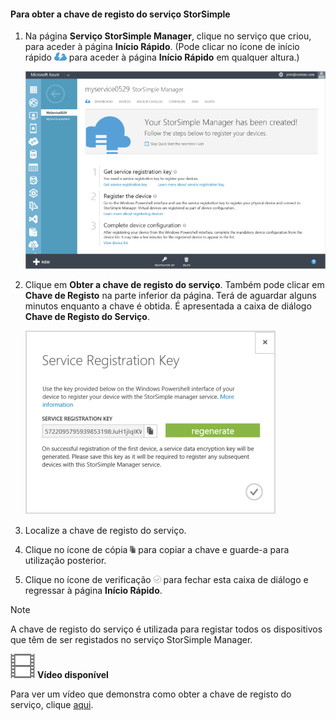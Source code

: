 <!--author=alkohli last changed: 9/17/15-->

#### Para obter a chave de registo do serviço StorSimple
1. Na página **Serviço StorSimple Manager**, clique no serviço que criou, para aceder à página **Início Rápido**. (Pode clicar no ícone de início rápido ![Ícone de Início Rápido do StorSimple ](./media/storsimple-get-service-registration-key/HCS_QuickStartIcon-include.png) para aceder à página **Início Rápido** em qualquer altura.)
   
     ![Página Início Rápido do StorSimple](./media/storsimple-get-service-registration-key/HCS_ServiceQuickStart-include.png)
2. Clique em **Obter a chave de registo do serviço**. Também pode clicar em **Chave de Registo** na parte inferior da página. Terá de aguardar alguns minutos enquanto a chave é obtida. É apresentada a caixa de diálogo **Chave de Registo do Serviço**.
   
     ![Caixa de diálogo Chave de Registo do Serviço.](./media/storsimple-get-service-registration-key/HCS_GetServiceRegistrationKey-include.png)
3. Localize a chave de registo do serviço.
4. Clique no ícone de cópia ![Ícone Copiar do StorSimple](./media/storsimple-get-service-registration-key/HCS_CopyIcon-include.png) para copiar a chave e guarde-a para utilização posterior.
5. Clique no ícone de verificação ![Ícone de Verificação StorSimple](./media/storsimple-get-service-registration-key/HCS_CheckIcon-include.png) para fechar esta caixa de diálogo e regressar à página **Início Rápido**.

> [!NOTE]
> A chave de registo do serviço é utilizada para registar todos os dispositivos que têm de ser registados no serviço StorSimple Manager.
> 
> 

![Vídeo disponível](./media/storsimple-get-service-registration-key/Video_icon.png) **Vídeo disponível**

Para ver um vídeo que demonstra como obter a chave de registo do serviço, clique [aqui](https://azure.microsoft.com/documentation/videos/get-the-service-registration-key/).

<!--HONumber=Sep16_HO3-->


